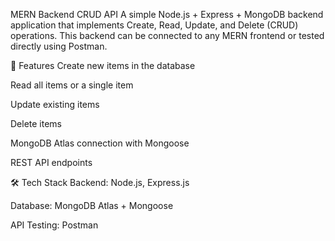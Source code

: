MERN Backend CRUD API
A simple Node.js + Express + MongoDB backend application that implements Create, Read, Update, and Delete (CRUD) operations.
This backend can be connected to any MERN frontend or tested directly using Postman.

🚀 Features
Create new items in the database

Read all items or a single item

Update existing items

Delete items

MongoDB Atlas connection with Mongoose

REST API endpoints

🛠 Tech Stack
Backend: Node.js, Express.js

Database: MongoDB Atlas + Mongoose

API Testing: Postman
